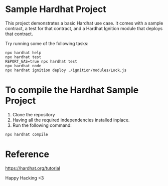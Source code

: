 # Sample Hardhat Project

This project demonstrates a basic Hardhat use case. It comes with a sample contract, a test for that contract, and a Hardhat Ignition module that deploys that contract.

Try running some of the following tasks:

```shell
npx hardhat help
npx hardhat test
REPORT_GAS=true npx hardhat test
npx hardhat node
npx hardhat ignition deploy ./ignition/modules/Lock.js
```

# To compile the Hardhat Sample Project

1. Clone the repository
2. Having all the required independencies installed inplace.
3. Run the following command:
``` shell
npx hardhat compile
```

# Reference

https://hardhat.org/tutorial


Happy Hacking <3
